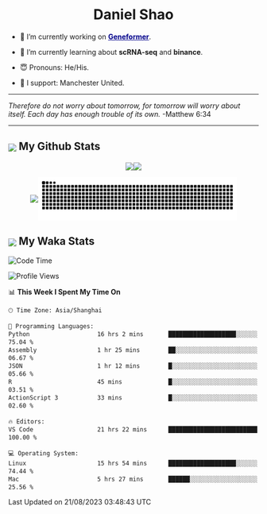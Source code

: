 

<h1 align="center">Daniel Shao</h1>

- 🐒 I’m currently working on <strong><a href="https://huggingface.co/ctheodoris/Geneformer" style="color: darkblue">Geneformer</a></strong>.

- 🥹 I’m currently learning about **scRNA-seq** and **binance**.

- 😇 Pronouns: He/His.

- 🦧 I support: Manchester United.

---

<i> Therefore do not worry about tomorrow, for tomorrow will worry about itself. Each day has enough trouble of its own. </i> -Matthew 6:34

---

<h2><img src="https://emojis.slackmojis.com/emojis/images/1579216111/7550/pikachu_wave.gif?1579216111" align="center" width="28" /> My Github Stats</h2>

<p align="center"><img align="center" src = "https://github-readme-stats.vercel.app/api?username=super-dainiu&show_icons=true&count_private=true&theme=tokyonight&hide=issues&line_height=30" width="400px"><img align="center" src = "https://github-readme-streak-stats.herokuapp.com/?user=super-dainiu&theme=tokyonight" width="400px"></p>

<p align="center"><img align="center" width="400px" src="https://github-readme-stats.vercel.app/api/top-langs/?username=super-dainiu&layout=compact&theme=tokyonight&hide=html,tex,jupyter%20notebook"><img align="center" width="400px" src="https://github.com/super-dainiu/super-dainiu/blob/output/github-contribution-grid-snake.svg"></p>

<h2><img src="https://emojis.slackmojis.com/emojis/images/1579216111/7550/pikachu_wave.gif?1579216111" align="center" width="28" /> My Waka Stats</h2>

<!--START_SECTION:waka-->
![Code Time](http://img.shields.io/badge/Code%20Time-293%20hrs%206%20mins-blue)

![Profile Views](http://img.shields.io/badge/Profile%20Views-19-blue)

📊 **This Week I Spent My Time On** 

```text
🕑︎ Time Zone: Asia/Shanghai

💬 Programming Languages: 
Python                   16 hrs 2 mins       ███████████████████░░░░░░   75.04 % 
Assembly                 1 hr 25 mins        ██░░░░░░░░░░░░░░░░░░░░░░░   06.67 % 
JSON                     1 hr 12 mins        █░░░░░░░░░░░░░░░░░░░░░░░░   05.66 % 
R                        45 mins             █░░░░░░░░░░░░░░░░░░░░░░░░   03.51 % 
ActionScript 3           33 mins             █░░░░░░░░░░░░░░░░░░░░░░░░   02.60 % 

🔥 Editors: 
VS Code                  21 hrs 22 mins      █████████████████████████   100.00 % 

💻 Operating System: 
Linux                    15 hrs 54 mins      ███████████████████░░░░░░   74.44 % 
Mac                      5 hrs 27 mins       ██████░░░░░░░░░░░░░░░░░░░   25.56 % 
```


 Last Updated on 21/08/2023 03:48:43 UTC
<!--END_SECTION:waka-->
